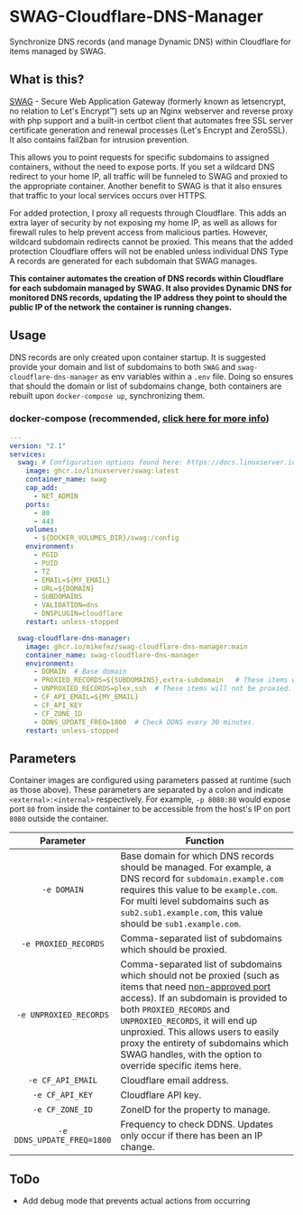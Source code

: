 # SWAG-Cloudflare-DNS-Manager
Synchronize DNS records (and manage Dynamic DNS) within Cloudflare for items managed by SWAG.

## What is this?
[SWAG](https://github.com/linuxserver/docker-swag) - Secure Web Application Gateway (formerly known as letsencrypt, no relation to Let's Encrypt™) sets up an Nginx webserver and reverse proxy with php support and a built-in certbot client that automates free SSL server certificate generation and renewal processes (Let's Encrypt and ZeroSSL). It also contains fail2ban for intrusion prevention.

This allows you to point requests for specific subdomains to assigned containers, without the need to expose ports. If you set a wildcard DNS redirect to your home IP, all traffic will be funneled to SWAG and proxied to the appropriate container. Another benefit to SWAG is that it also ensures that traffic to your local services occurs over HTTPS.

For added protection, I proxy all requests through Cloudflare. This adds an extra layer of security by not exposing my home IP, as well as allows for firewall rules to help prevent access from malicious parties. However, wildcard subdomain redirects cannot be proxied. This means that the added protection Cloudflare offers will not be enabled unless individual DNS Type A records are generated for each subdomain that SWAG manages.

**This container automates the creation of DNS records within Cloudflare for each subdomain managed by SWAG. It also provides Dynamic DNS for monitored DNS records, updating the IP address they point to should the public IP of the network the container is running changes.**

## Usage
DNS records are only created upon container startup. It is suggested provide your domain and list of subdomains to both `SWAG` and `swag-cloudflare-dns-manager` as env variables within a `.env` file. Doing so ensures that should the domain or list of subdomains change, both containers are rebuilt upon `docker-compose up`, synchronizing them.

### docker-compose (recommended, [click here for more info](https://docs.linuxserver.io/general/docker-compose))

```yaml
---
version: "2.1"
services:
  swag: # Configuration options found here: https://docs.linuxserver.io/images/docker-swag
    image: ghcr.io/linuxserver/swag:latest
    container_name: swag
    cap_add:
      - NET_ADMIN
    ports:
      - 80
      - 443
    volumes:
      - ${DOCKER_VOLUMES_DIR}/swag:/config
    environment:
      - PGID
      - PUID
      - TZ
      - EMAIL=${MY_EMAIL}
      - URL=${DOMAIN}
      - SUBDOMAINS
      - VALIDATION=dns
      - DNSPLUGIN=cloudflare
    restart: unless-stopped

  swag-cloudflare-dns-manager:
    image: ghcr.io/mikefez/swag-cloudflare-dns-manager:main
    container_name: swag-cloudflare-dns-manager
    environment:
      - DOMAIN  # Base domain
      - PROXIED_RECORDS=${SUBDOMAINS},extra-subdomain   # These items will be proxied. Should you want to manage subdomains which are not provided to SWAG, you can extend this list by appending comma-separated subdomains. Items in this list which are also provided to UNPROXIED_RECORDS will be unproxied.
      - UNPROXIED_RECORDS=plex,ssh  # These items will not be proxied. Plex requires port 32400 which cloudflare does not provide, and my SSH port is not the default.
      - CF_API_EMAIL=${MY_EMAIL}
      - CF_API_KEY
      - CF_ZONE_ID
      - DDNS_UPDATE_FREQ=1800  # Check DDNS every 30 minutes.
    restart: unless-stopped
```

## Parameters

Container images are configured using parameters passed at runtime (such as those above). These parameters are separated by a colon and indicate `<external>:<internal>` respectively. For example, `-p 8080:80` would expose port `80` from inside the container to be accessible from the host's IP on port `8080` outside the container.

| Parameter | Function |
| :----: | --- |
| `-e DOMAIN` | Base domain for which DNS records should be managed. For example, a DNS record for `subdomain.example.com` requires this value to be `example.com`. For multi level subdomains such as  `sub2.sub1.example.com`, this value should be `sub1.example.com`. |
| `-e PROXIED_RECORDS` | Comma-separated list of subdomains which should be proxied. |
| `-e UNPROXIED_RECORDS` | Comma-separated list of subdomains which should not be proxied (such as items that need [non-approved port](https://support.cloudflare.com/hc/en-us/articles/200169156-Identifying-network-ports-compatible-with-Cloudflare-s-proxy) access). If an subdomain is provided to both `PROXIED_RECORDS` and `UNPROXIED_RECORDS`, it will end up unproxied. This allows users to easily proxy the entirety of subdomains which SWAG handles, with the option to override specific items here. |
| `-e CF_API_EMAIL` | Cloudflare email address. |
| `-e CF_API_KEY` | Cloudflare API key. |
| `-e CF_ZONE_ID` | ZoneID for the property to manage. |
| `-e DDNS_UPDATE_FREQ=1800` | Frequency to check DDNS. Updates only occur if there has been an IP change. |

## ToDo
- Add debug mode that prevents actual actions from occurring

